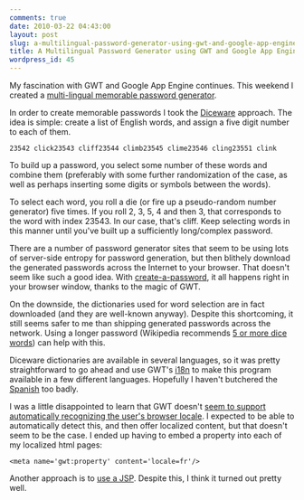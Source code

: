 ```yaml
---
comments: true
date: 2010-03-22 04:43:00
layout: post
slug: a-multilingual-password-generator-using-gwt-and-google-app-engine
title: A Multilingual Password Generator using GWT and Google App Engine
wordpress_id: 45
---
```


My fascination with GWT and Google App Engine continues. This weekend I created a
[multi-lingual memorable password generator](http://create-a-password.appspot.com/).

In order to create memorable passwords I took the [Diceware](http://world.std.com/~reinhold/diceware.html) approach. The idea is simple: create a list of English words, and assign a five digit number to each of them.

    
    23542 click23543 cliff23544 climb23545 clime23546 cling23551 clink


To build up a password, you select some number of these words and combine them (preferably with some further randomization of the case, as well as perhaps inserting some digits or symbols between the words).

To select each word, you roll a die (or fire up a pseudo-random number generator) five times. If you roll 2, 3, 5, 4 and then 3, that corresponds to the word with index 23543. In our case, that's cliff. Keep selecting words in this manner until you've built up a sufficiently long/complex password.

There are a number of password generator sites that seem to be using lots of server-side entropy for password generation, but then blithely download the generated passwords across the Internet to your browser. That doesn't seem like such a good idea. With [create-a-password](http://create-a-password.appspot.com), it all happens right in your browser window, thanks to the magic of GWT.

On the downside, the dictionaries used for word selection are in fact downloaded (and they are well-known anyway). Despite this shortcoming, it still seems safer to me than shipping generated passwords across the network. Using a longer password (Wikipedia recommends [5 or more dice words](http://en.wikipedia.org/wiki/Diceware)) can help with this.

Diceware dictionaries are available in several languages, so it was pretty straightforward to go ahead and use GWT's [i18n](http://code.google.com/webtoolkit/doc/latest/DevGuideI18n.html) to make this program available in a few different languages. Hopefully I haven't butchered the [Spanish](http://create-a-password.appspot.com/Password/Password_es.html) too badly.

I was a little disappointed to learn that GWT doesn't [seem to support automatically recognizing the user's browser locale](http://stackoverflow.com/questions/156412/why-does-gwt-ignore-browser-locale). I expected to be able to automatically detect this, and then offer localized content, but that doesn't seem to be the case. I ended up having to embed a property into each of my localized html pages:

    
    <meta name='gwt:property' content='locale=fr'/>


Another approach is to [use a JSP](http://learngwt.com/articles/mdamour1976/AutomaticGWTInternationalizationdetection.html). Despite this, I think it turned out pretty well.
